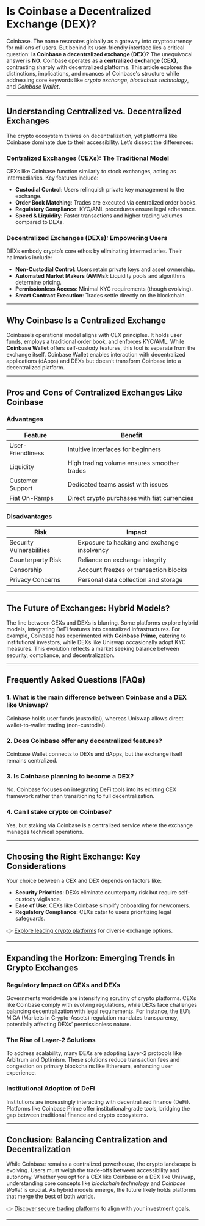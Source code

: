 # Is Coinbase a Decentralized Exchange (DEX)?

Coinbase. The name resonates globally as a gateway into cryptocurrency for millions of users. But behind its user-friendly interface lies a critical question: **Is Coinbase a decentralized exchange (DEX)?** The unequivocal answer is **NO**. Coinbase operates as a **centralized exchange (CEX)**, contrasting sharply with decentralized platforms. This article explores the distinctions, implications, and nuances of Coinbase's structure while addressing core keywords like *crypto exchange*, *blockchain technology*, and *Coinbase Wallet*.

---

## Understanding Centralized vs. Decentralized Exchanges

The crypto ecosystem thrives on decentralization, yet platforms like Coinbase dominate due to their accessibility. Let’s dissect the differences:

### Centralized Exchanges (CEXs): The Traditional Model

CEXs like Coinbase function similarly to stock exchanges, acting as intermediaries. Key features include:

- **Custodial Control**: Users relinquish private key management to the exchange.  
- **Order Book Matching**: Trades are executed via centralized order books.  
- **Regulatory Compliance**: KYC/AML procedures ensure legal adherence.  
- **Speed & Liquidity**: Faster transactions and higher trading volumes compared to DEXs.  

### Decentralized Exchanges (DEXs): Empowering Users

DEXs embody crypto’s core ethos by eliminating intermediaries. Their hallmarks include:

- **Non-Custodial Control**: Users retain private keys and asset ownership.  
- **Automated Market Makers (AMMs)**: Liquidity pools and algorithms determine pricing.  
- **Permissionless Access**: Minimal KYC requirements (though evolving).  
- **Smart Contract Execution**: Trades settle directly on the blockchain.  

---

## Why Coinbase Is a Centralized Exchange

Coinbase’s operational model aligns with CEX principles. It holds user funds, employs a traditional order book, and enforces KYC/AML. While **Coinbase Wallet** offers self-custody features, this tool is separate from the exchange itself. Coinbase Wallet enables interaction with decentralized applications (dApps) and DEXs but doesn’t transform Coinbase into a decentralized platform.

---

## Pros and Cons of Centralized Exchanges Like Coinbase

### Advantages  
| Feature                | Benefit                                      |  
|------------------------|----------------------------------------------|  
| User-Friendliness      | Intuitive interfaces for beginners           |  
| Liquidity              | High trading volume ensures smoother trades  |  
| Customer Support       | Dedicated teams assist with issues           |  
| Fiat On-Ramps          | Direct crypto purchases with fiat currencies |  

### Disadvantages  
| Risk                   | Impact                                        |  
|------------------------|-----------------------------------------------|  
| Security Vulnerabilities | Exposure to hacking and exchange insolvency |  
| Counterparty Risk      | Reliance on exchange integrity                |  
| Censorship             | Account freezes or transaction blocks         |  
| Privacy Concerns       | Personal data collection and storage          |  

---

## The Future of Exchanges: Hybrid Models?

The line between CEXs and DEXs is blurring. Some platforms explore hybrid models, integrating DeFi features into centralized infrastructures. For example, Coinbase has experimented with **Coinbase Prime**, catering to institutional investors, while DEXs like Uniswap occasionally adopt KYC measures. This evolution reflects a market seeking balance between security, compliance, and decentralization.

---

## Frequently Asked Questions (FAQs)

### 1. What is the main difference between Coinbase and a DEX like Uniswap?  
Coinbase holds user funds (custodial), whereas Uniswap allows direct wallet-to-wallet trading (non-custodial).

### 2. Does Coinbase offer any decentralized features?  
Coinbase Wallet connects to DEXs and dApps, but the exchange itself remains centralized.

### 3. Is Coinbase planning to become a DEX?  
No. Coinbase focuses on integrating DeFi tools into its existing CEX framework rather than transitioning to full decentralization.

### 4. Can I stake crypto on Coinbase?  
Yes, but staking via Coinbase is a centralized service where the exchange manages technical operations.

---

## Choosing the Right Exchange: Key Considerations

Your choice between a CEX and DEX depends on factors like:  
- **Security Priorities**: DEXs eliminate counterparty risk but require self-custody vigilance.  
- **Ease of Use**: CEXs like Coinbase simplify onboarding for newcomers.  
- **Regulatory Compliance**: CEXs cater to users prioritizing legal safeguards.  

👉 [Explore leading crypto platforms](https://bit.ly/okx-bonus) for diverse exchange options.

---

## Expanding the Horizon: Emerging Trends in Crypto Exchanges

### Regulatory Impact on CEXs and DEXs  
Governments worldwide are intensifying scrutiny of crypto platforms. CEXs like Coinbase comply with evolving regulations, while DEXs face challenges balancing decentralization with legal requirements. For instance, the EU’s MiCA (Markets in Crypto-Assets) regulation mandates transparency, potentially affecting DEXs’ permissionless nature.

### The Rise of Layer-2 Solutions  
To address scalability, many DEXs are adopting Layer-2 protocols like Arbitrum and Optimism. These solutions reduce transaction fees and congestion on primary blockchains like Ethereum, enhancing user experience.

### Institutional Adoption of DeFi  
Institutions are increasingly interacting with decentralized finance (DeFi). Platforms like Coinbase Prime offer institutional-grade tools, bridging the gap between traditional finance and crypto ecosystems.

---

## Conclusion: Balancing Centralization and Decentralization

While Coinbase remains a centralized powerhouse, the crypto landscape is evolving. Users must weigh the trade-offs between accessibility and autonomy. Whether you opt for a CEX like Coinbase or a DEX like Uniswap, understanding core concepts like *blockchain technology* and *Coinbase Wallet* is crucial. As hybrid models emerge, the future likely holds platforms that merge the best of both worlds.

👉 [Discover secure trading platforms](https://bit.ly/okx-bonus) to align with your investment goals.

---
